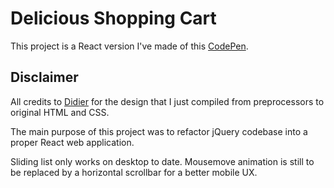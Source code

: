 # Delicious Shopping Cart

This project is a React version I've made of this [CodePen](https://codepen.io/SomnusHermeticus/pen/ARpgOO).

## Disclaimer

All credits to [Didier](https://codepen.io/SomnusHermeticus) for the design that I just compiled from preprocessors to original HTML and CSS.

The main purpose of this project was to refactor jQuery codebase into a proper React web application.

Sliding list only works on desktop to date. Mousemove animation is still to be replaced by a horizontal scrollbar for a better mobile UX.
